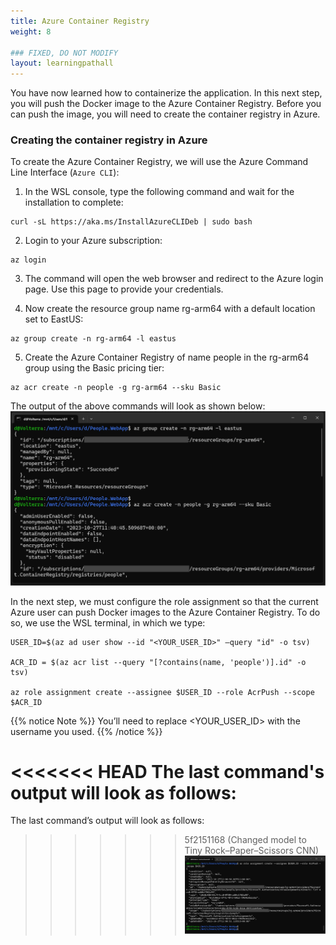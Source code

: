 ```yaml
---
title: Azure Container Registry
weight: 8

### FIXED, DO NOT MODIFY
layout: learningpathall
---
```


You have now learned how to containerize the application. In this next step, you will push the Docker image to the Azure Container Registry. Before you can push the image, you will need to create the container registry in Azure.

### Creating the container registry in Azure
To create the Azure Container Registry, we will use the Azure Command Line Interface (`Azure CLI`):
1. In the WSL console, type the following command and wait for the installation to complete:

```console
curl -sL https://aka.ms/InstallAzureCLIDeb | sudo bash
```

2.	Login to your Azure subscription:
```console
az login
```
3.	The command will open the web browser and redirect to the Azure login page. Use this page to provide your credentials.

4.	Now create the resource group name rg-arm64 with a default location set to EastUS:
```console
az group create -n rg-arm64 -l eastus
```
5.	Create the Azure Container Registry of name people in the rg-arm64 group using the Basic pricing tier:
```console
az acr create -n people -g rg-arm64 --sku Basic
```

The output of the above commands will look as shown below:
![command prompt#left](figures/20.png "Figure 20. Creating the Azure Container Registry")

In the next step, we must configure the role assignment so that the current Azure user can push Docker images to the Azure Container Registry. To do so, we use the WSL terminal, in which we type:
```console
USER_ID=$(az ad user show --id "<YOUR_USER_ID>" –query "id" -o tsv)

ACR_ID = $(az acr list --query "[?contains(name, 'people')].id" -o tsv)

az role assignment create --assignee $USER_ID --role AcrPush --scope $ACR_ID
```

{{% notice Note %}} You’ll need to replace <YOUR_USER_ID> with the username you used.  {{% /notice %}}

<<<<<<< HEAD
The last command's output will look as follows:
=======
The last command’s output will look as follows:
>>>>>>> 5f2151168 (Changed model to Tiny Rock–Paper–Scissors CNN)
![command prompt#left](figures/21.png "Figure 21. Creating the role assignment")
